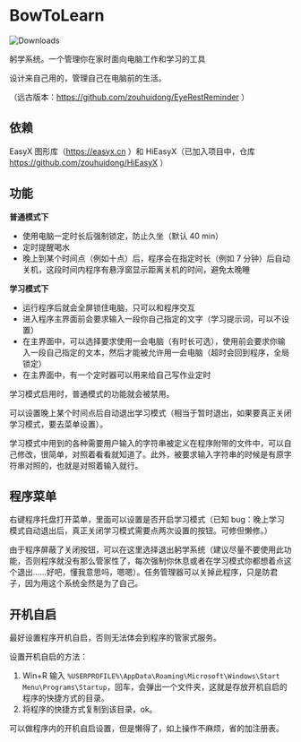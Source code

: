 # BowToLearn
![Downloads](https://img.shields.io/github/downloads/zouhuidong/BowToLearn/total)

躬学系统。一个管理你在家时面向电脑工作和学习的工具

设计来自己用的，管理自己在电脑前的生活。

（远古版本：https://github.com/zouhuidong/EyeRestReminder ）

## 依赖

EasyX 图形库（https://easyx.cn ）和 HiEasyX（已加入项目中，仓库 https://github.com/zouhuidong/HiEasyX ）

## 功能

**普通模式下**
* 使用电脑一定时长后强制锁定，防止久坐（默认 40 min）
* 定时提醒喝水
* 晚上到某个时间点（例如十点）后，程序会在指定时长（例如 7 分钟）后自动关机，这段时间内程序有悬浮窗显示距离关机的时间，避免太晚睡

**学习模式下**
* 运行程序后就会全屏锁住电脑，只可以和程序交互
* 进入程序主界面前会要求输入一段你自己指定的文字（学习提示词，可以不设置）
* 在主界面中，可以选择要求使用一会电脑（有时长可选），使用前会要求你输入一段自己指定的文本，然后才能被允许用一会电脑（超时会回到程序，全局锁定）
* 在主界面中，有一个定时器可以用来给自己写作业定时

学习模式启用时，普通模式的功能就会被禁用。

可以设置晚上某个时间点后自动退出学习模式（相当于暂时退出，如果要真正关闭学习模式，要去菜单设置）。

学习模式中用到的各种需要用户输入的字符串被定义在程序附带的文件中，可以自己修改，很简单，对照着看看就知道了。此外，被要求输入字符串的时候是有原字符串对照的，也就是对照着输入就行。

## 程序菜单

右键程序托盘打开菜单，里面可以设置是否开启学习模式（已知 bug：晚上学习模式自动退出后，真正关闭学习模式需要点两次设置的按钮。可修但懒修。）

由于程序屏蔽了关闭按钮，可以在这里选择退出躬学系统（建议尽量不要使用此功能，否则程序就没有那么管家性了，每次强制你休息或者在学习模式你都想着点这个退出……好吧，懂我意思吗，嗯嗯）。任务管理器可以关掉此程序，只是防君子，因为用这个系统全然是为了自己。

## 开机自启

最好设置程序开机自启，否则无法体会到程序的管家式服务。

设置开机自启的方法：

1. Win+R 输入 `%USERPROFILE%\AppData\Roaming\Microsoft\Windows\Start Menu\Programs\Startup`，回车，会弹出一个文件夹，这就是存放开机自启的程序的快捷方式的目录。
2. 将程序的快捷方式复制到该目录，ok。

可以做程序内的开机自启设置，但是懒得了，如上操作不麻烦，省的加注册表。

